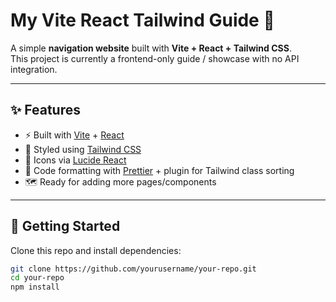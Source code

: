 # My Vite React Tailwind Guide 🚀

A simple **navigation website** built with **Vite + React + Tailwind CSS**.  
This project is currently a frontend-only guide / showcase with no API integration.

---

## ✨ Features

- ⚡ Built with [Vite](https://vitejs.dev/) + [React](https://reactjs.org/)
- 🎨 Styled using [Tailwind CSS](https://tailwindcss.com/)
- 🌈 Icons via [Lucide React](https://lucide.dev/)
- 💅 Code formatting with [Prettier](https://prettier.io/) + plugin for Tailwind class sorting
- 🗺️ Ready for adding more pages/components

---

## 🚀 Getting Started

Clone this repo and install dependencies:

```bash
git clone https://github.com/yourusername/your-repo.git
cd your-repo
npm install
```

